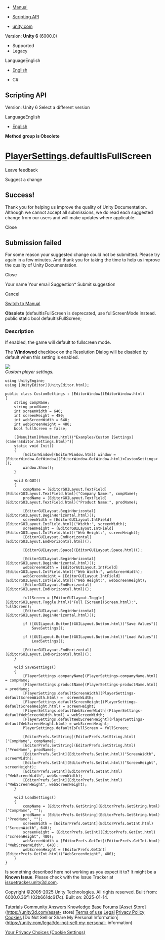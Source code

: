 [ ]()

  * [Manual](../Manual/index.html)
  * [Scripting API](../ScriptReference/index.html)

  * [unity.com](https://unity.com/)

Version: **Unity 6** (6000.0)

  * Supported
  * Legacy

LanguageEnglish

  * [English]()

  * C#

[ ](https://docs.unity3d.com)

## Scripting API

Version: Unity 6 Select a different version

LanguageEnglish

  * [English]()

**Method group is Obsolete**  

#  [PlayerSettings](PlayerSettings.html).defaultIsFullScreen

Leave feedback

Suggest a change

## Success!

Thank you for helping us improve the quality of Unity Documentation. Although
we cannot accept all submissions, we do read each suggested change from our
users and will make updates where applicable.

Close

## Submission failed

For some reason your suggested change could not be submitted. Please <a>try
again</a> in a few minutes. And thank you for taking the time to help us
improve the quality of Unity Documentation.

Close

Your name Your email Suggestion* Submit suggestion

Cancel

[Switch to Manual](../Manual/class-PlayerSettings.html "Go to PlayerSettings
Component in the Manual")

**Obsolete** (defaultIsFullScreen is deprecated, use fullScreenMode instead.
public static bool defaultIsFullScreen;

### Description

If enabled, the game will default to fullscreen mode.

The **Windowed** checkbox on the Resolution Dialog will be disabled by default
when this setting is enabled.  
  
![](../StaticFiles/ScriptRefImages/PlayerSettingsCustomSettings.png)  
_Custom player settings._

    
    
    using UnityEngine;
    using [UnityEditor](UnityEditor.html);  
      
    public class CustomSettings : [EditorWindow](EditorWindow.html)
    {
        string compName;
        string prodName;
        int screenWidth = 640;
        int screenHeight = 480;
        int webScreenWidth = 640;
        int webScreenHeight = 480;
        bool fullScreen = false;  
      
        [[MenuItem](MenuItem.html)("Examples/Custom [Settings](CameraEditor.Settings.html)")]
        static void Init()
        {
            [EditorWindow](EditorWindow.html) window = [EditorWindow.GetWindow](EditorWindow.GetWindow.html)<CustomSettings>();
            window.Show();
        }  
      
        void OnGUI()
        {
            compName = [EditorGUILayout.TextField](EditorGUILayout.TextField.html)("Company Name:", compName);
            prodName = [EditorGUILayout.TextField](EditorGUILayout.TextField.html)("Product Name:", prodName);  
      
            [EditorGUILayout.BeginHorizontal](EditorGUILayout.BeginHorizontal.html)();
            screenWidth = [EditorGUILayout.IntField](EditorGUILayout.IntField.html)("Width:", screenWidth);
            screenHeight = [EditorGUILayout.IntField](EditorGUILayout.IntField.html)("Web Height:", screenHeight);
            [EditorGUILayout.EndHorizontal](EditorGUILayout.EndHorizontal.html)();  
      
            [EditorGUILayout.Space](EditorGUILayout.Space.html)();  
      
            [EditorGUILayout.BeginHorizontal](EditorGUILayout.BeginHorizontal.html)();
            webScreenWidth = [EditorGUILayout.IntField](EditorGUILayout.IntField.html)("Web Width:", webScreenWidth);
            webScreenHeight = [EditorGUILayout.IntField](EditorGUILayout.IntField.html)("Web Height:", webScreenHeight);
            [EditorGUILayout.EndHorizontal](EditorGUILayout.EndHorizontal.html)();  
      
            fullScreen = [EditorGUILayout.Toggle](EditorGUILayout.Toggle.html)("Full [Screen](Screen.html):", fullScreen);
            [EditorGUILayout.BeginHorizontal](EditorGUILayout.BeginHorizontal.html)();  
      
            if ([GUILayout.Button](GUILayout.Button.html)("Save Values"))
                SaveSettings();  
      
            if ([GUILayout.Button](GUILayout.Button.html)("Load Values"))
                LoadSettings();  
      
            [EditorGUILayout.EndHorizontal](EditorGUILayout.EndHorizontal.html)();
        }  
      
        void SaveSettings()
        {
            [PlayerSettings.companyName](PlayerSettings-companyName.html) = compName;
            [PlayerSettings.productName](PlayerSettings-productName.html) = prodName;
            [PlayerSettings.defaultScreenWidth](PlayerSettings-defaultScreenWidth.html) =  screenWidth;
            [PlayerSettings.defaultScreenHeight](PlayerSettings-defaultScreenHeight.html) = screenHeight;
            [PlayerSettings.defaultWebScreenWidth](PlayerSettings-defaultWebScreenWidth.html) = webScreenWidth;
            [PlayerSettings.defaultWebScreenHeight](PlayerSettings-defaultWebScreenHeight.html) = webScreenHeight;
            PlayerSettings.defaultIsFullScreen = fullScreen;  
      
            [EditorPrefs.SetString](EditorPrefs.SetString.html)("CompName", compName);
            [EditorPrefs.SetString](EditorPrefs.SetString.html)("ProdName", prodName);
            [EditorPrefs.SetInt](EditorPrefs.SetInt.html)("ScreenWidth", screenWidth);
            [EditorPrefs.SetInt](EditorPrefs.SetInt.html)("ScreenHeight", screenHeight);
            [EditorPrefs.SetInt](EditorPrefs.SetInt.html)("WebScreenWidth", webScreenWidth);
            [EditorPrefs.SetInt](EditorPrefs.SetInt.html)("WebScreenHeight", webScreenHeight);
        }  
      
        void LoadSettings()
        {
            compName = [EditorPrefs.GetString](EditorPrefs.GetString.html)("CompName", "");
            prodName = [EditorPrefs.GetString](EditorPrefs.GetString.html)("ProdName", "");
            screenWidth = [EditorPrefs.GetInt](EditorPrefs.GetInt.html)("ScreenWidth", 640);
            screenHeight = [EditorPrefs.GetInt](EditorPrefs.GetInt.html)("ScreenHeight", 480);
            webScreenWidth = [EditorPrefs.GetInt](EditorPrefs.GetInt.html)("WebScreenWidth", 640);
            webScreenHeight = [EditorPrefs.GetInt](EditorPrefs.GetInt.html)("WebScreenHeight", 480);
        }
    }
    

Is something described here not working as you expect it to? It might be a
**Known Issue**. Please check with the Issue Tracker at
[issuetracker.unity3d.com](https://issuetracker.unity3d.com).

Copyright ©2005-2025 Unity Technologies. All rights reserved. Built from:
6000.0.36f1 (02b661dc617c). Built on: 2025-01-14.

[Tutorials](https://unity3d.com/learn) [Community
Answers](https://answers.unity3d.com) [Knowledge
Base](https://support.unity3d.com/hc/en-us)
[Forums](https://forum.unity3d.com) [Asset Store](https://unity3d.com/asset-
store) [Terms of use](https://docs.unity3d.com/Manual/TermsOfUse.html)
[Legal](https://unity.com/legal) [Privacy
Policy](https://unity.com/legal/privacy-policy)
[Cookies](https://unity.com/legal/cookie-policy) [Do Not Sell or Share My
Personal Information](https://unity.com/legal/do-not-sell-my-personal-
information)

[Your Privacy Choices (Cookie Settings)](javascript:void\(0\);)

